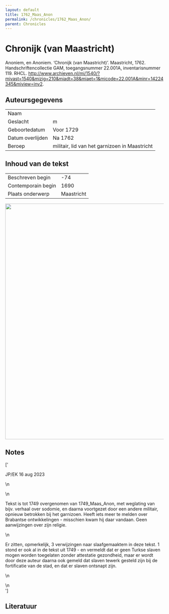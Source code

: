 ```yaml
---
layout: default
title: 1762_Maas_Anon
permalink: /chronicles/1762_Maas_Anon/
parent: Chronicles
--- 
```



# Chronijk (van Maastricht) 

Anoniem, en Anoniem. ‘Chronijk (van Maastricht)’. Maastricht, 1762. Handschriftencollectie GAM, toegangsnummer 22.001A, inventarisnummer 119. RHCL. http://www.archieven.nl/mi/1540/?mivast=1540&mizig=210&miadt=38&miaet=1&micode=22.001A&minr=14224345&miview=inv2. 

## Auteursgegevens 

| | | 
| --------------- | --------------- | 
| Naam |   | 
| Geslacht | m | 
 | Geboortedatum | Voor 1729 | 
| Datum overlijden | Na 1762 | 
| Beroep | militair, lid van het garnizoen in Maastricht | 

## Inhoud van de tekst 

| | | 
| --------------- | --------------- | 
| Beschreven begin | -74 | 
| Contemporain begin | 1690 | 
| Plaats onderwerp | Maastricht | 

[<img src="..\..\barplots_chronicles\1762_Maas_Anon.jpg" width="750"/>](..\..\barplots_chronicles\1762_Maas_Anon.jpg) 

## Notes 

['<div data-schema-version="8"><p>JP/EK 16 aug 2023</p>\n<p></p>\n<p>Tekst is tot 1749 overgenomen van 1749_Maas_Anon, met weglating van bijv. verhaal over sodomie, en daarna voortgezet door een andere militair, opnieuw betrokken bij het garnizoen. Heeft iets meer te melden over Brabantse ontwikkelingen - misschien kwam hij daar vandaan. Geen aanwijzingen over zijn religie.</p>\n<p>Er zitten, opmerkelijk, 3 verwijzingen naar slaafgemaaktem in deze tekst. 1 stond er ook al in de tekst uit 1749 - en vermeldt dat er geen Turkse slaven mogen worden toegelaten zonder attestatie gezondheid, maar er wordt door deze auteur daarna ook gemeld dat slaven tewerk gesteld zijn bij de fortificatie van de stad, en dat er slaven ontsnapt zijn. &nbsp;</p>\n<p></p>\n</div>'] 

## Literatuur 

